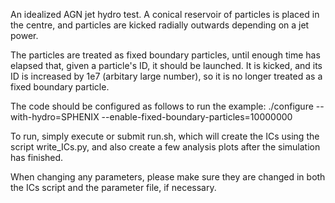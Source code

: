 An idealized AGN jet hydro test. A conical reservoir of particles is placed in the centre, and particles are kicked radially outwards depending on a jet power.

The particles are treated as fixed boundary particles, until enough time has elapsed that, given a particle's ID, it should be launched. It is kicked, and its ID is increased by 1e7 (arbitary large number), so it is no longer treated as a fixed boundary particle.

The code should be configured as follows to run the example: ./configure --with-hydro=SPHENIX --enable-fixed-boundary-particles=10000000

To run, simply execute or submit run.sh, which will create the ICs using the script write_ICs.py, and also create a few analysis plots after the simulation has finished.

When changing any parameters, please make sure they are changed in both the ICs script and the parameter file, if necessary.
